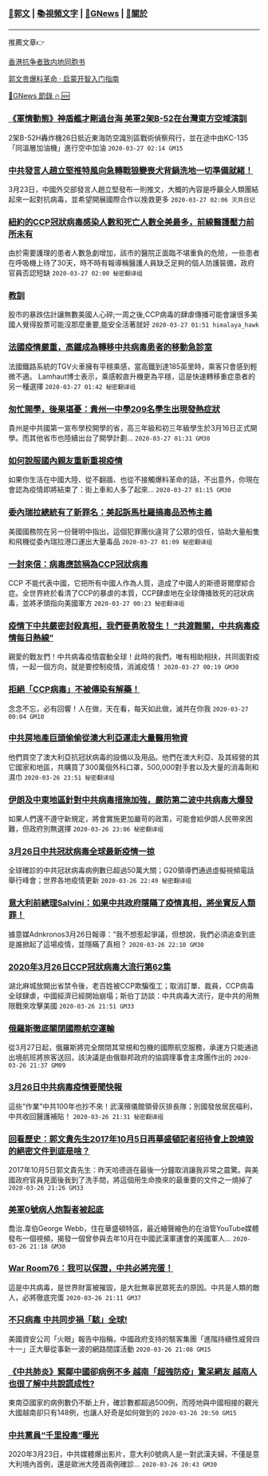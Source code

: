 ###  [:eagle:郭文](https://github.com/ourhimalayas/txt) | [:books:視頻文字](https://github.com/ourhimalayas/txt/blob/master/content/README.md) | [:newspaper:GNews](https://github.com/ourhimalayas/txt/blob/master/content/gnews/README.md) | [:pray:關於](https://github.com/ourhimalayas/home/tree/master/about)
---

推薦文章:point_right:

[香港抗争者致内地同胞书](https://github.com/ourhimalayas/news/blob/master/2019/08/a_letter_from_the_hong_kong_people.md)

[郭文贵爆料革命 · 启蒙开智入门指南](https://github.com/ourhimalayas/txt/issues/1)

[:newspaper:GNews 節錄 :fire: :new:](https://github.com/ourhimalayas/txt/blob/master/content/gnews/README.md) 



### [《軍情動態》神盾艦才剛過台海 美軍2架B-52在台灣東方空域演訓](/content/gnews/1/README.md)

2架B-52H轟炸機26日抵近東海防空識別區戰術偵察飛行，並在途中由KC-135「同溫層加油機」進行空中加油  `2020-03-27 02:14 GM15`

### [中共發言人趙立堅推特風向急轉戰狼變喪犬背鍋洗地一切準備就緒！](/content/gnews/2/README.md)

3月23日，中國外交部發言人趙立堅發布一則推文，大概的內容是呼籲全人類團結起來一起對抗病毒，並希望開展國際合作以挽救更多  `2020-03-27 02:06 灭共日记`

### [紐約的CCP冠狀病毒感染人數和死亡人數全美最多，前線醫護壓力前所未有](/content/gnews/3/README.md)

由於需要護理的患者人數急劇增加，該市的醫院正面臨不堪重負的危險，一些患者在呼吸機上待了30天，時不時有報導稱醫護人員缺乏足夠的個人防護裝備，政府官員否認短缺  `2020-03-27 02:00 秘密翻译组`

### [教訓](/content/gnews/4/README.md)

股市的暴跌估計讓無數美國人心碎;一周之後,CCP病毒的肆虐傳播可能會讓很多美國人覺得股票可能沒那麼重要,能安全活著就好  `2020-03-27 01:51 himalaya_hawk`

### [法國疫情嚴重，高鐵成為轉移中共病毒患者的移動急診室](/content/gnews/5/README.md)

法國鐵路系統的TGV火車擁有平穩乘感，當高鐵到達185英里時，乘客只會感到輕微不適。 Lamhaut博士表示，乘感較直升機更為平穩，這是快速轉移重症患者的另一種選擇  `2020-03-27 01:42 秘密翻译组`

### [匆忙開學，後果堪憂：貴州一中學209名學生出現發熱症狀](/content/gnews/6/README.md)

貴州是中共國第一宣布學校開學的省，高三年級和初三年級學生於3月16日正式開學。而其他省市也陸續出台了開學計劃...  `2020-03-27 01:31 GM30`

### [如何說服國內親友重新重視疫情](/content/gnews/7/README.md)

如果你生活在中國大陸、從不翻牆、也從不接觸爆料革命的話，不出意外，你現在會認為疫情即將結束了：街上車和人多了起來...  `2020-03-27 01:15 GM30`

### [委內瑞拉總統有了新罪名：美起訴馬杜羅搞毒品恐怖主義](/content/gnews/8/README.md)

美國國務院在另一份聲明中指出，這個犯罪團伙違背了公眾的信任，協助大量船隻和飛機從委內瑞拉港口運出大量毒品  `2020-03-27 01:09 秘密翻译组`

### [一封來信：病毒應該稱為CCP冠狀病毒](/content/gnews/9/README.md)

CCP 不能代表中國，它把所有中國人作為人質，造成了中國人的斯德哥爾摩綜合症。全世界終於看清了CCP的暴虐的本質，CCP肆虐地在全球傳播致死的冠狀病毒，並將矛頭指向美國軍方  `2020-03-27 00:23 秘密翻译组`

### [疫情下中共嚴密封殺真相，我們要勇敢發生！ “共渡難關，中共病毒疫情每日熱線”](/content/gnews/10/README.md)

親愛的戰友們！中共病毒疫情震動全球！此時的我們，唯有相助相扶，共同面對疫情，一起一個方向，就是要控制疫情，消滅疫情！  `2020-03-27 00:19 GM30`

### [拒絕「CCP病毒」不被傳染有解藥！](/content/gnews/11/README.md)

念念不忘，必有回響！人在做，天在看，每天如此做，滅共在你我  `2020-03-27 00:04 GM10`

### [中共房地產巨頭偷偷從澳大利亞運走大量醫用物資](/content/gnews/12/README.md)

他們買空了澳大利亞抗冠狀病毒的設備以及用品。他們在澳大利亞、及其經營的其它國家和地區，共購買了300萬個外科口罩，500,000對手套以及大量的消毒劑和濕巾  `2020-03-26 23:51 秘密翻译组`

### [伊朗及中東地區針對中共病毒措施加強，嚴防第二波中共病毒大爆發](/content/gnews/13/README.md)

如果人們還不遵守新規定，將會實施更加嚴苛的政策，可能會給伊朗人民帶來困難，但政府別無選擇  `2020-03-26 23:06 秘密翻译组`

### [3月26日中共冠狀病毒全球最新疫情一掠](/content/gnews/14/README.md)

全球確診的中共冠狀病毒病例數已超過50萬大關；G20領導們通過虛擬視頻電話舉行峰會；世界各地疫情更新  `2020-03-26 22:49 秘密翻译组`

### [意大利前總理Salvini：如果中共政府隱瞞了疫情真相，將坐實反人類罪！](/content/gnews/15/README.md)

據意媒Adnkronos3月26日報導：“我不想惹起爭議，但想說，我們必須追查到底是誰掀起了這場疫情，並隱瞞了真相？  `2020-03-26 22:10 GM30`

### [2020年3月26日CCP冠狀病毒大流行第62集](/content/gnews/16/README.md)

湖北麻城放開出省禁令後，老百姓被CCP欺騙復工；取消訂單、裁員，CCP病毒全球肆虐，中國經濟已經開始崩塌；斯伯丁訪談：中共病毒大流行，是中共的用無限戰來攻擊美國  `2020-03-26 21:51 GM33`

### [俄羅斯徹底關閉國際航空運輸](/content/gnews/17/README.md)

從3月27日起，俄羅斯將完全關閉其常規和包機的國際航空服務，承運方只能通過出境航班將旅客送回，該決議是由俄聯邦政府的協調理事會主席團作出的  `2020-03-26 21:37 GM09`

### [3月26日中共病毒疫情要聞快報](/content/gnews/18/README.md)

這些“作業”中共100年也抄不來！武漢殯儀館領骨灰排長隊；別國發放居民福利，中共收回醫護補貼！  `2020-03-26 21:31 秘密翻译组`

### [回看歷史：郭文貴先生2017年10月5日再華盛頓記者招待會上說燒毀的絕密文件到底是啥？](/content/gnews/19/README.md)

2017年10月5日郭文貴先生：昨天哈德遜在最後一分鐘取消讓我非常之震驚。與美國政府官員見面後我到了洗手間，將這個用生命換來的最重要的文件之一燒掉了  `2020-03-26 21:26 GM33`

### [美軍0號病人炮製者被起底](/content/gnews/20/README.md)

喬治.韋伯George Webb，住在華盛頓特區，最近繪聲繪色的在油管YouTube媒體發布一個視頻，揭發一個曾參與去年10月在中國武漢軍運會的美國軍人...  `2020-03-26 21:18 GM30`

### [War Room76：我可以保證，中共必將完蛋！](/content/gnews/21/README.md)

這是中共病毒，是世界財富被摧毀，是大批無辜民眾死去的原因。中共是人類的敵人，必將徹底完蛋  `2020-03-26 21:11 GM37`

### [不只病毒 中共同步禍「駭」全球!](/content/gnews/22/README.md)

美國資安公司「火眼」報告中指稱，中國政府支持的駭客集團「進階持續性威脅四十一」正大舉從事新一波的網路間諜活動  `2020-03-26 21:08 GM15`

### [《中共肺炎》緊鄰中國卻病例不多 越南「超強防疫」驚呆網友 越南人也很了解中共說謊成性?](/content/gnews/23/README.md)

東南亞國家的病例數仍不斷上升，確診數都超過500例，而陸地與中國相接的觀光大國越南卻只有148例，也讓人好奇是如何做到的  `2020-03-26 20:50 GM15`

### [中共黨員“千里投毒”曝光](/content/gnews/24/README.md)

2020年3月23日，中共媒體爆出影片，意大利0號病人是一對武漢夫婦，不僅是意大利境內首例，還是歐洲大陸首兩例確診...  `2020-03-26 20:43 GM30`

